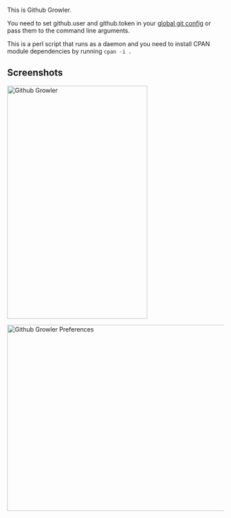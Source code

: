 This is Github Growler.

You need to set github.user and github.token in your [global git config](http://github.com/guides/local-github-config) or pass them to the command line arguments.

This is a perl script that runs as a daemon and you need to install CPAN module dependencies by running `cpan -i .`

## Screenshots

<a href="http://www.flickr.com/photos/bulknews/3354348975/" title="Github Growler by miyagawa, on Flickr"><img src="http://farm4.static.flickr.com/3617/3354348975_85fc99bf65_o.jpg" width="326" height="542" alt="Github Growler" /></a>

<a href="http://www.flickr.com/photos/bulknews/3354353545/" title="Github Growler Preferences by miyagawa, on Flickr"><img src="http://farm4.static.flickr.com/3587/3354353545_9d70e30827_o.jpg" width="568" height="433" alt="Github Growler Preferences" /></a>
